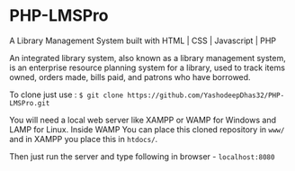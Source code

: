 # PHP-LMSPro
A Library Management System built with HTML | CSS | Javascript | PHP

An integrated library system, also known as a library management system, is an enterprise resource planning system for a library, used to track items owned, orders made, bills paid, and patrons who have borrowed.

To clone just use : `$ git clone https://github.com/YashodeepDhas32/PHP-LMSPro.git`

You will need a local web server like XAMPP or WAMP for Windows and LAMP for Linux. Inside WAMP You can place this cloned repository in `www/` and in XAMPP you place this in `htdocs/`.

Then just run the server and type following in browser - `localhost:8080`
